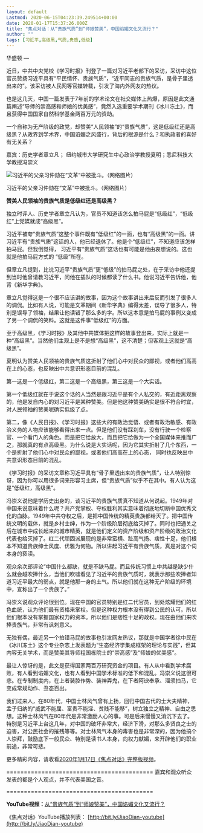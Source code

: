 ```yaml
---
layout: default
Lastmod: 2020-06-15T04:23:39.249514+00:00
date: 2020-01-17T15:37:26.000Z
title: "焦点对话：从“贵族气质”到“师娘赞美”，中国谄媚文化又流行？"
author: ""
tags: [习近平,高级黑,气质,贵族,低级]
---
```


华盛顿 — 

近日，中共中央党校《学习时报》刊登了一篇对习近平老部下的采访，采访中这位官员赞扬习近平具有“平民情怀、贵族气质”，“近平同志的贵族气质，是骨子里透出来的”。该采访被人民网等官媒转载，引发了海内外网友的热议。

也是这几天，中国一篇发表于7年前的学术论文在社交媒体上热爆，原因是此文通篇阐述“导师的崇高感和师娘的优美感”，竟然入选重要学术期刊《冰川冻土》，而且获得中国国家自然科学基金两百万元的资助。

一个自称为无产阶级的政党，却赞美“人民领袖”的“贵族气质”，这是低级红还是高级黑？从政界到学术界，中国谄媚之风盛行，背后的根源是什么？和执政者的喜好有无关系？

嘉宾：历史学者章立凡； 纽约城市大学研究生中心政治学教授夏明；悉尼科技大学教授冯崇义

![习近平的父亲习仲勋在“文革”中被批斗。（网络图片）](https://images.weserv.nl/?url=https%3A//gdb.voanews.com/4EBB69AD-DE60-4FE1-900D-B0E594546053_w250_r0_s.jpg)

习近平的父亲习仲勋在“文革”中被批斗。（网络图片）

**赞美人民领袖的贵族气质是低级红还是高级黑？**

独立时评人、历史学者章立凡认为，官员不知道该怎么拍马屁是“低级红”，“低级红”上党媒就成“高级黑”。

习近平被夸“贵族气质”这整个事件既有“低级红”的一面，也有“高级黑”的一面。讲习近平有“贵族气质”这话的人，他已经退休了。他是个“低级红”，不知道应该怎样拍马屁。但我倒觉得， 习近平有“贵族气质”这话也有可能是他由衷想说的。这也就是他拍马屁方式的 “低级”所在。

但章立凡提到，比说习近平“贵族气质”更“低级”的拍马屁之处，在于采访中他还提到当时他曾请教习近平，问他在插队的时候都读了什么书。他说习近平告诉他，他背《新华字典》。

章立凡觉得这是一个很不应该讲的故事，因为这个故事讲出来后反而引发了很多人的调侃。比如有人说，可能是文革期间《新华字典》编得太差，误导了很多人，特别是误导了领袖，结果让他读错了那么多的字。所以这本意是拍马屁的事例又变成了另一个调侃的笑料。这就是这件事“低级红”的方面。

至于高级黑，《学习时报》及其他中共媒体把这样的故事登出来，实际上就是一种“高级黑”。当然他们主观上是不是想“高级黑”，这不清楚；但客观上这就是“高级黑”。

夏明认为赞美人民领袖的贵族气质这折射了他们心中对民众的鄙视，或者他们高高在上的心态，也反映出中共意识形态目前的混乱。

第一这是一个低级红，第二这是一个高级黑，第三这是一个大实话。

第一个低级红就在于说这个话的人当然是跟习近平是有个人私交的，有近距离观察的，他是发自内心的对习近平是某种赞美。但是他这种赞美确实是很不符合时宜，对人民领袖的赞美呢确实低级了点。

第二，像《人民日报》、《学习时报》这些大的有政治觉悟、或者有政治敏感、有政治义务的人物应该能够看得出来一点。但是他们没有踩刹车，没有行驶一个检察官、一个看门人的角色。而是把它给放大，而且把它给做为一个全国媒体来推而广之，那就真的有点高级黑。为什么说是大实话呢，因为它其实折射了几个东西，一个是折射了他们心中对民众的鄙视，或者他们高高在上的心态， 同时也反映出中共意识形态目前的混乱。

《学习时报》的采访文章称习近平具有“骨子里透出来的贵族气质”，让人特别惊讶，因为你可以用很多词来形容习主席，但“贵族气质”似乎不在其中。有人认为这是“低级红，高级黑”。

冯崇义说他是学历史出身的，谈习近平的贵族气质真不知道从何说起。1949年对中国来说意味着什么呢？共产党掌权、夺权胜利其实意味着彻底地切断中国优秀文化的血脉。1949年中共夺权之后，是把中国传统的精英贵族都给灭了。把中国传统文明的载体，就是乡村士绅，作为一个阶级阶层彻底给灭掉了。同时也把通关之后在城市中成长起来的城市精英，就是他们定义的资产阶级和资产阶级的政治文化代表也给灭掉了。红二代顽固派展现的是非常蛮横、趾高气扬、痞性十足，他们根本不知道贵族绅士风度、优雅为何物。所以讲起习近平有贵族气质，真是对这个词本身的亵渎。

观众余次郎评论“中国什么都缺，就是不缺马屁。而且传统习惯上中共越是缺少什么就会越吹捧什么，当他们吹嘘看见了习近平的贵族气质时，就表示那些吹捧者知道习近平最大的弱点，就是他那一身的土气。所以他们就在这种无产阶级的环境中，宣称出了一个贵族了。”

冯崇义说观众评论很到位。现在中国的官员特别是红二代官员，到处炫耀他们的红色血统，认为他们最有资格来掌权。但是这种权力根本没有得到公民的认可。所以他们根本没有掌握国家权力的资本。所以他们是痞性十足的政权。现在由他们来吹捧贵族气，非常有讽刺意义。

无独有偶，最近另一个拍错马屁的故事也引发网友热议，那就是中国学者徐中民在《冰川冻土》这个专业杂志上发表题为“生态经济学集成框架的理论与实践”，但其内容无关学术，而是赞美其导师程国栋院士的“崇高感”及“师娘的优美感”。

最让人惊讶的是，此文是获得国家两百万研究资金的项目。有人从中看到学术腐败，有人看到谄媚文化，也有人看到中国学术标准的低下和混乱。冯崇义说这很可悲。在专制制度内，在上者装腔作势、装神弄鬼，在下者阿谀奉承、溜须拍马，它变成常规动作、丑态百出。

我们过来人，在80年代，中国士林风气曾有上扬，回归中国古代的士大夫精神，孟子归纳的“威武不能屈、富贵不能淫、贫贱不能移”，树立独立之精神、自由之思想。这种士林风气在80年代是非常激励人心的事。可是后来慢慢又消沉下去了。特别是习近平上台这几年，对中国的破坏非常大，经济下滑，对那么多贤良之士的迫害，对公民社会的摧残等等。对士林风气本身的毒害也是非常深的，因为他搞个人崇拜，鼓励底下一般民众、特别是读书人本身，向权力献媚，来开辟他们的职业前途，非常可悲。

更多精彩内容，请收看[2020年1月17日《焦点对话》完整版视频](https://www.voachinese.com/a/voaweishi-20200117-proandcon-what-is-in-and-not-in-the-us-china-trade-agreement/5249581.html)。

\========================================== 嘉宾和观众听众发表的都是个人观点，并不代表美国之音。

\==========================================

**YouTube视频：**[从“贵族气质”到“师娘赞美”，中国谄媚文化又流行？](https://www.youtube.com/watch?v=2Rb-0JLU-Is)

《焦点对话》YouTube播放列表： [http://bit.ly/JiaoDian-youtube](http://bit.ly/JiaoDian-youtube) ​

